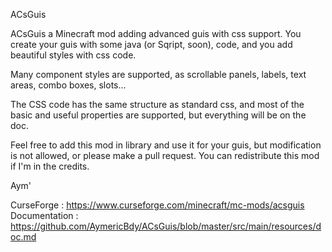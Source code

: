ACsGuis

ACsGuis a Minecraft mod adding advanced guis with css support.
You create your guis with some java (or Sqript, soon), code, and you add beautiful styles with css code.

Many component styles are supported, as scrollable panels, labels, text areas, combo boxes, slots...

The CSS code has the same structure as standard css, and most of the basic and useful properties are supported, but everything will be on the doc.

Feel free to add this mod in library and use it for your guis, but modification is not allowed, or please make a pull request.
You can redistribute this mod if I'm in the credits.

Aym'

CurseForge : https://www.curseforge.com/minecraft/mc-mods/acsguis
Documentation : https://github.com/AymericBdy/ACsGuis/blob/master/src/main/resources/doc.md
